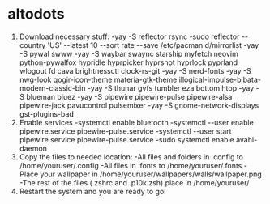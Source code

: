 # altodots

1. Download necessary stuff:
  -yay -S reflector rsync
  -sudo reflector --country 'US' --latest 10 --sort rate --save /etc/pacman.d/mirrorlist
  -yay -S pywal swww
  -yay -S waybar swaync starship myfetch neovim python-pywalfox hypridle hyprpicker hyprshot hyprlock pyprland wlogout fd cava brightnessctl clock-rs-git
  -yay -S nerd-fonts
  -yay -S nwg-look qogir-icon-theme materia-gtk-theme illogical-impulse-bibata-modern-classic-bin
  -yay -S thunar gvfs tumbler eza bottom htop
  -yay -S blueman bluez
  -yay -S pipewire pipewire-pulse pipewire-alsa pipewire-jack pavucontrol pulsemixer
  -yay -S gnome-network-displays gst-plugins-bad
2. Enable services
  -systemctl enable bluetooth
  -systemctl --user enable pipewire.service pipewire-pulse.service
  -systemctl --user start pipewire.service pipewire-pulse.service
  -sudo systemctl enable avahi-daemon
3. Copy the files to needed location:
  -All files and folders in .config to /home/youruser/.config
  -All files in .fonts to /home/youruser/.fonts
  -Place your wallpaper in /home/youruser/wallpapers/walls/wallpaper.png
  -The rest of the files (.zshrc and .p10k.zsh) place in /home/youruser/
4. Restart the system and you are ready to go!
